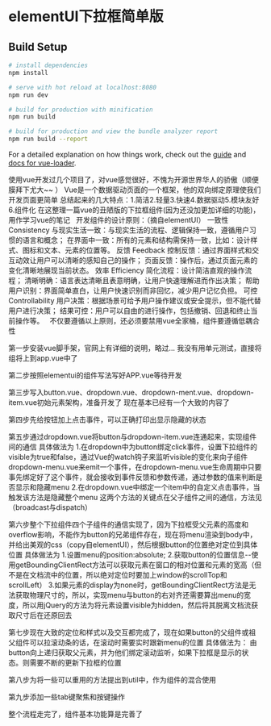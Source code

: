 # elementUI下拉框简单版

> 

## Build Setup

``` bash
# install dependencies
npm install

# serve with hot reload at localhost:8080
npm run dev

# build for production with minification
npm run build

# build for production and view the bundle analyzer report
npm run build --report
```

For a detailed explanation on how things work, check out the [guide](http://vuejs-templates.github.io/webpack/) and [docs for vue-loader](http://vuejs.github.io/vue-loader).

使用vue开发过几个项目了，对vue感觉很好，不愧为开源世界华人的骄傲（顺便膜拜下尤大~~ ）
Vue是一个数据驱动页面的一个框架，他的双向绑定原理使我们开发页面更简单
总结起来的几大特点：1.简洁2.轻量3.快速4.数据驱动5.模块友好6.组件化
在这整理一篇vue的丑陋版的下拉框组件(因为还没加更加详细的功能)，用作学习vue的笔记
 
开发组件的设计原则：（摘自elementUI）
一致性 Consistency
与现实生活一致：与现实生活的流程、逻辑保持一致，遵循用户习惯的语言和概念；
在界面中一致：所有的元素和结构需保持一致，比如：设计样式、图标和文本、元素的位置等。
反馈 Feedback
控制反馈：通过界面样式和交互动效让用户可以清晰的感知自己的操作；
页面反馈：操作后，通过页面元素的变化清晰地展现当前状态。
效率 Efficiency
简化流程：设计简洁直观的操作流程；
清晰明确：语言表达清晰且表意明确，让用户快速理解进而作出决策；
帮助用户识别：界面简单直白，让用户快速识别而非回忆，减少用户记忆负担。
可控 Controllability
用户决策：根据场景可给予用户操作建议或安全提示，但不能代替用户进行决策；
结果可控：用户可以自由的进行操作，包括撤销、回退和终止当前操作等。
 
不仅要遵循以上原则，还必须要禁用vue全家桶，组件要遵循低耦合性

第一步安装vue脚手架，官网上有详细的说明，略过...
我没有用单元测试，直接将组将上到app.vue中了

第二步按照elementui的组件写法写好APP.vue等待开发

第三步写入button.vue、dropdown.vue、dropdown-ment.vue、dropdown-item.vue初始元素架构，准备开发了
现在基本已经有一个大致的内容了

第四步先给按钮加上点击事件，可以正确打印出显示隐藏的状态

第五步通过dropdown.vue将button与dropdown-item.vue连通起来，实现组件间的通信
具体做法为
1.在dropdown中为button绑定click事件，设置下拉组件的visible为true和false，通过Vue的watch钩子来监听visible的变化来向子组件dropdown-menu.vue来emit一个事件，在dropdown-menu.vue生命周期中只要事先绑定好了这个事件，就会接收到事件反馈和参数传递，通过参数的值来判断是否显示和隐藏menu
2.在dropdown.vue中绑定一个item中的自定义点击事件，当触发该方法是隐藏整个menu
这两个方法的关键点在父子组件之间的通信，方法见（broadcast与dispatch）

第六步整个下拉组件四个子组件的通信实现了，因为下拉框受父元素的高度和overflow影响，不能作为button的兄弟组件存在，现在将menu渲染到body中，并给出美观的css（copy自elementUI），然后根据button的位置绝对定位到具体位置
具体做法为
1.设置menu的position:absolute;
2.获取button的位置信息--使用getBoundingClientRect方法可以获取元素在窗口的相对位置和元素的宽高（但不是在文档流中的位置，所以绝对定位时要加上window的scrollTop和scrollLeft）
3.如果元素的display为none时，getBoundingClientRect方法是无法获取物理尺寸的，所以，实现menu与button的右对齐还需要算出menu的宽度，所以用jQuery的方法为将元素设置visible为hidden，然后将其脱离文档流获取尺寸后在还原回去

第七步现在大致的定位和样式以及交互都完成了，现在如果button的父组件或祖父组件可以拉滚动条的话，在滚动时需要实时跟新menu的位置
具体做法为：
由button向上递归获取父元素，并为他们绑定滚动监听，如果下拉框是显示的状态。则需要不断的更新下拉框的位置

第八步为将一些可以重用的方法提出到util中，作为组件的混合使用

第九步添加一些tab键聚焦和按键操作

整个流程走完了，组件基本功能算是完善了
